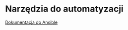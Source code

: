 Narzędzia do automatyzacji
==========================

[Dokumentacja do Ansible](https://docs.ansible.com/ansible/latest/index.html)